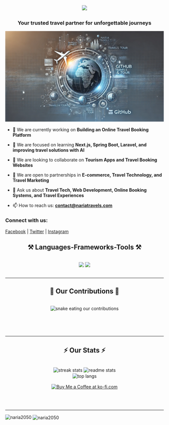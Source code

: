 <h1 align="center">
    <img src="https://readme-typing-svg.herokuapp.com/?font=Righteous&size=35&center=true&vCenter=true&width=600&height=70&duration=6000&lines=Welcome+👋,To;+NARIA+TRAVELS+&+TOURS;" />
</h1>
<h3 align="center">Your trusted travel partner for unforgettable journeys</h3>



<p align="left"> <a href="https://github.com/naria2050/naria2050"><img src="banner.webp" alt="naria2050" /></a> </p>

- 🔭 We are currently working on **Building an Online Travel Booking Platform**

- 🌱 We are focused on learning **Next.js, Spring Boot, Laravel, and improving travel solutions with AI**

- 👯 We are looking to collaborate on **Tourism Apps and Travel Booking Websites**

- 🤝 We are open to partnerships in **E-commerce, Travel Technology, and Travel Marketing**

- 💬 Ask us about **Travel Tech, Web Development, Online Booking Systems, and Travel Experiences**

- 📫 How to reach us: **contact@nariatravels.com**

<h3 align="left">Connect with us:</h3>
<p align="left">
  <a href="https://www.facebook.com/nariatravels">Facebook</a> | 
  <a href="https://twitter.com/nariatravels">Twitter</a> | 
  <a href="https://www.instagram.com/nariatravels">Instagram</a>
</p>

<h2 align="center">⚒️ Languages-Frameworks-Tools ⚒️</h2>
<br/>
<div align="center">
    <img src="https://skillicons.dev/icons?i=react,bootstrap,mui,html,css,vscode,github,figma,tailwind,git,r" />
    <img src="https://skillicons.dev/icons?i=nodejs,python,javascript,typescript,express,firebase,mongodb,c,java,nextjs,mysql,flask" /><br>
</div>
<br/>
<hr/>

<div align="center">
  <h2>🐍 Our Contributions 🐍</h2>
  <br>
  <img alt="snake eating our contributions" src="https://raw.githubusercontent.com/naria2050/naria2050/output/github-contribution-grid-snake.svg" />
  
  <br/><br/><br/>
</div>

<hr/>

<h2 align="center">⚡ Our Stats ⚡</h2>
<br>
<div align=center>
  <img width=390 src="https://github-readme-streak-stats.herokuapp.com/?user=naria2050&count_private=true&theme=react&border_radius=10" alt="streak stats"/>
  <img width=390 src="https://github-readme-stats.vercel.app/api?username=naria2050&count_private=true&show_icons=true&theme=react&rank_icon=github&border_radius=10" alt="readme stats" />
  <br/>
  <img width=325 align="center" src="https://github-readme-stats.vercel.app/api/top-langs/?username=naria2050&hide=HTML&langs_count=8&layout=compact&theme=react&border_radius=10&size_weight=0.5&count_weight=0.5&exclude_repo=github-readme-stats" alt="top langs" />
</div>
<br/>

<div align="center">
<a href='https://ko-fi.com/V7V4RAK9C' target='_blank'><img height='64' style='border:0px;height:64px;' src='https://storage.ko-fi.com/cdn/kofi1.png?v=3' border='0' alt='Buy Me a Coffee at ko-fi.com' /></a>
</div>

<br/>
<br/><br/>

<hr/>

<p><img align="left" src="https://github-readme-stats.vercel.app/api/top-langs?username=naria2050&show_icons=true&locale=en&layout=compact" alt="naria2050" /></p>

<p>&nbsp;<img align="center" src="https://github-readme-stats.vercel.app/api?username=naria2050&show_icons=true&locale=en" alt="naria2050" /></p>
